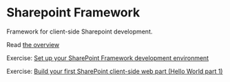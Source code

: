 Sharepoint Framework
====================

Framework for client-side Sharepoint development. 

Read [the overview](https://docs.microsoft.com/en-us/sharepoint/dev/spfx/sharepoint-framework-overview)

Exercise: [Set up your SharePoint Framework development environment](https://docs.microsoft.com/en-us/sharepoint/dev/spfx/set-up-your-development-environment)

Exercise: [Build your first SharePoint client-side web part (Hello World part 1)](https://docs.microsoft.com/en-us/sharepoint/dev/spfx/web-parts/get-started/build-a-hello-world-web-part)